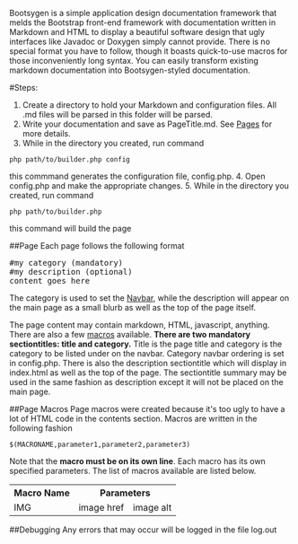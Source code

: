 Bootsygen is a simple application design documentation framework that melds the Bootstrap front-end framework with documentation written in Markdown and HTML to display a beautiful software design that ugly interfaces like Javadoc or Doxygen simply cannot provide. There is no special format you have to follow, though it boasts quick-to-use macros for those inconveniently long syntax. You can easily transform existing markdown documentation into Bootsygen-styled documentation.

#Steps:

1. Create a directory to hold your Markdown and configuration files. All .md files will be parsed in this folder will be parsed.
2. Write your documentation and save as PageTitle.md. See [Pages](<Pages.html>) for more details.
3. While in the directory you created, run command
```
php path/to/builder.php config
```
this commmand generates the configuration file, config.php.
4. Open config.php and make the appropriate changes.
5. While in the directory you created, run command 
```
php path/to/builder.php
```
this command will build the page


##Page
Each page follows the following format
<pre>
#my category (mandatory)
#my description (optional)
content goes here
</pre>

The category is used to set the [Navbar](<Navbar.html>), while the description will appear on the main page as a small blurb as well as the top of the page itself.

The page content may contain markdown, HTML, javascript, anything. There are also a few [macros](<Macros.html>) available.
<b>There are two mandatory sectiontitles: title and category.</b> Title is the page title and category is the category to be listed under on the navbar. Category navbar ordering is set in config.php. There is also the description sectiontitle which will display in index.html as well as the top of the page. The sectiontitle summary may be used in the same fashion as description except it will not be placed on the main page.

##Page Macros
Page macros were created because it's too ugly to have a lot of HTML code in the contents section. Macros are written in the following fashion
```
$(MACRONAME,parameter1,parameter2,parameter3)
```

Note that the <b>macro must be on its own line</b>. Each macro has its own specified parameters.
The list of macros available are listed below.

<table>
<tr>
<th>Macro Name</th>
<th colspan="2">Parameters</th>
</tr>
<tr>
<td>IMG</td>
<td>image href</td>
<td>image alt</td>
</tr>
</table>

##Debugging
Any errors that may occur will be logged in the file log.out
